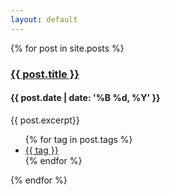 ```yaml
---
layout: default
---
```

{% for post in site.posts %}
<h3>
  <a href = "{{ post.url }}">{{ post.title }}</a>
</h3>
<h4>
  {{ post.date | date: '%B %d, %Y' }}
</h4>
<p>{{ post.excerpt}}</p>
<div class="tag_list">
<ul>
  {% for tag in post.tags %}
  <li><a href="/tag/{{ tag }}">{{ tag }}</a></li>
  {% endfor %}
</ul>
</div>
{% endfor %}
